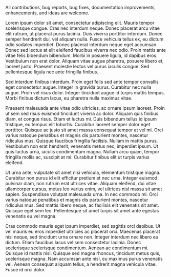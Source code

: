  All contributions, bug reports, bug fixes, documentation improvements, enhancements, and ideas are welcome.

Lorem ipsum dolor sit amet, consectetur adipiscing elit. Mauris tempor scelerisque congue. Cras nec interdum neque. Donec placerat arcu vitae elit rutrum, ut placerat purus lacinia. Duis viverra porttitor interdum. Donec semper hendrerit dui, vel aliquam nulla. Fusce vehicula tellus ex, eu dictum odio sodales imperdiet. Donec placerat interdum neque eget accumsan. Donec sed lectus at elit eleifend faucibus viverra nec odio. Proin mattis ante vitae felis bibendum bibendum. Morbi in posuere ligula, id dapibus eros. Vestibulum non erat dolor. Aliquam vitae augue pharetra, posuere libero et, laoreet justo. Praesent molestie lectus vel purus iaculis congue. Sed pellentesque ligula nec ante fringilla finibus.

Sed interdum finibus interdum. Proin eget felis sed ante tempor convallis eget consectetur augue. Integer in gravida purus. Curabitur nec nulla augue. Proin vel risus dolor. Integer tincidunt augue id turpis mattis tempus. Morbi finibus dictum lacus, eu pharetra nulla maximus vitae.

Praesent malesuada ante vitae odio ultricies, ac ornare ipsum laoreet. Proin ut sem sed risus euismod tincidunt viverra ac dolor. Aliquam quis finibus diam, et congue risus. Etiam et luctus mi. Duis bibendum tellus id ipsum tristique, eu tempus elit lobortis. Curabitur laoreet semper dolor eget porttitor. Quisque ac justo sit amet massa consequat tempor at vel mi. Orci varius natoque penatibus et magnis dis parturient montes, nascetur ridiculus mus. Quisque faucibus fringilla facilisis. Nullam in mattis purus. Vestibulum non erat hendrerit, venenatis metus nec, imperdiet ipsum. Ut quis luctus urna, iaculis condimentum magna. Nullam arcu quam, tempor fringilla mollis ac, suscipit at mi. Curabitur finibus elit ut turpis varius eleifend.

Ut urna ante, vulputate sit amet nisi vehicula, elementum tristique magna. Curabitur non purus id elit efficitur pretium et nec urna. Integer euismod pulvinar diam, non rutrum erat ultrices vitae. Aliquam eleifend, dui vitae ullamcorper cursus, metus leo varius enim, vel ultrices nisl massa sit amet sapien. Suspendisse volutpat malesuada urna. In nec commodo mi. Orci varius natoque penatibus et magnis dis parturient montes, nascetur ridiculus mus. Sed mattis libero neque, ac facilisis elit venenatis sit amet. Quisque eget sem leo. Pellentesque sit amet turpis sit amet ante egestas venenatis eu vel magna.

Cras commodo mauris eget ipsum imperdiet, sed sagittis orci dapibus. Ut vel mauris eu eros imperdiet ultricies ac placerat orci. Maecenas placerat nisl neque, sed tincidunt urna ornare non. Integer interdum nec libero eu dictum. Etiam faucibus lacus vel sem consectetur lacinia. Donec scelerisque scelerisque condimentum. Aenean ac condimentum mi. Quisque id mattis nisl. Quisque sed magna rhoncus, tincidunt metus quis, scelerisque magna. Nam accumsan ante nisl, eu maximus purus venenatis vel. Aenean consequat aliquam tellus, a hendrerit magna vehicula vitae. Fusce id orci dolor.
